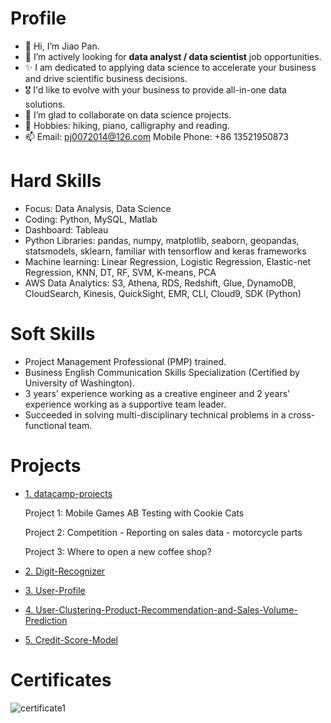 # Profile
- 👋 Hi, I’m Jiao Pan.
- 🌱 I’m actively looking for **data analyst / data scientist** job opportunities. 
- ✨ I am dedicated to applying data science to accelerate your business and drive scientific business decisions. 
- 🎖️ I'd like to evolve with your business to provide all-in-one data solutions.
- 💞️ I’m glad to collaborate on data science projects.
- 👀 Hobbies: hiking, piano, calligraphy and reading.
- 📫 Email: pj0072014@126.com  Mobile Phone: +86 13521950873

# Hard Skills
- Focus: Data Analysis, Data Science
- Coding: Python, MySQL, Matlab
- Dashboard: Tableau
- Python Libraries: pandas, numpy, matplotlib, seaborn, geopandas, statsmodels, sklearn, familiar with tensorflow and keras frameworks
- Machine learning: Linear Regression, Logistic Regression, Elastic-net Regression, KNN, DT, RF, SVM, K-means, PCA
- AWS Data Analytics: S3, Athena, RDS, Redshift, Glue, DynamoDB, CloudSearch, Kinesis, QuickSight, EMR, CLI, Cloud9, SDK (Python)

# Soft Skills
- Project Management Professional (PMP) trained. 
- Business English Communication Skills Specialization (Certified by University of Washington).
- 3 years' experience working as a creative engineer and 2 years' experience working as a supportive team leader.
- Succeeded in solving multi-disciplinary technical problems in a cross-functional team.

# Projects
- [1. datacamp-projects](https://github.com/sharp-007/datacamp-projects)

  Project 1: Mobile Games AB Testing with Cookie Cats

  Project 2: Competition - Reporting on sales data - motorcycle parts

  Project 3: Where to open a new coffee shop?

- [2. Digit-Recognizer](https://github.com/sharp-007/Digit-Recognizer)
- [3. User-Profile](https://github.com/sharp-007/User-Profile)
- [4. User-Clustering-Product-Recommendation-and-Sales-Volume-Prediction](https://github.com/sharp-007/User-Clustering-Product-Recommendation-and-Sales-Volume-Prediction)
- [5. Credit-Score-Model](https://github.com/sharp-007/Credit-Score-Model)

# Certificates
![certificate1](https://user-images.githubusercontent.com/61656049/196372881-7c5d5fcd-1b58-45fd-b7a4-d53f45091cc4.jpg)




<!---
sharp-007/sharp-007 is a ✨ special ✨ repository because its `README.md` (this file) appears on your GitHub profile.
You can click the Preview link to take a look at your changes.
--->
